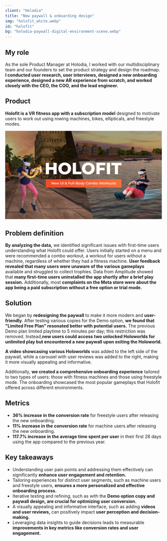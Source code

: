 ```yaml
---
client: "Holodia"
title: "New paywall & onboarding design"
img: "holofit_white.webp"
id: "holofit"
bg: "holodia-paywall-digital-environment-scene.webp"
---
```


## My role

As the sole Product Manager at Holodia, I worked with our multidisciplinary team and our founders to set the product strategy and design the roadmap. **I conducted user research, user interviews, designed a new onboarding experience, designed a new AR experience from scratch, and worked closely with the CEO, the COO, and the lead engineer.**

## Product

**Holofit is a VR fitness app with a subscription model** designed to motivate users to work out using rowing machines, bikes, ellipticals, and freestyle modes.

![Holofit VR fitness app](../../assets/holofit_hero.png "Holofit VR fitness app")

## Problem definition

**By analyzing the data,** we identified significant issues with first-time users understanding what Holofit could offer. Users initially started on a menu and were recommended a combo workout, a workout for users without a machine, regardless of whether they had a fitness machine. **User feedback revealed that many users were unaware of the various gameplays** available and struggled to collect trophies. Data from Amplitude showed that **many first-time users uninstalled the app shortly after a brief play session.** Additionally, most **complaints on the Meta store were about the app being a paid subscription without a free option or trial mode.**

## Solution

We began by **redesigning the paywall** to make it more modern and **user-friendly**. After testing various copies for the Demo option, **we found that "Limited Free Plan" resonated better with potential users.** The previous Demo plan limited playtime to 5 minutes per day; this restriction was removed. Instead,**new users could access two unlocked Holoworlds for unlimited play but encountered a new paywall upon exiting the Holoworld.**

**A video showcasing various Holoworlds** was added to the left side of the paywall, while a carousel with user reviews was added to the right, making it more visually appealing and informative.

Additionally, **we created a comprehensive onboarding experience** tailored to two types of users: those with fitness machines and those using freestyle mode. The onboarding showcased the most popular gameplays that Holofit offered across different environments.

## Metrics

- **36% increase in the conversion rate** for freestyle users after releasing the new onboarding.
- **11% increase in the conversion rate** for machine users after releasing the new onboarding.
- **117.7% increase in the average time spent per user** in their first 28 days using the app compared to the previous year.

## Key takeaways

- Understanding user pain points and addressing them effectively can significantly **enhance user engagement and retention.**
- Tailoring experiences for distinct user segments, such as machine users and freestyle users, **ensures a more personalized and effective onboarding process.**
- Iterative testing and refining, such as with the **Demo option copy and paywall design, are crucial for optimizing user conversion.**
- A visually appealing and informative interface, such as adding **videos and user reviews,** can positively impact **user perception and decision-making.**
- Leveraging data insights to guide decisions leads to measurable **improvements in key metrics like conversion rates and user engagement.**
